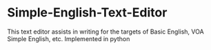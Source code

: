 # Simple-English-Text-Editor
This text editor assists in writing for the targets of Basic English, VOA Simple English, etc. Implemented in python
